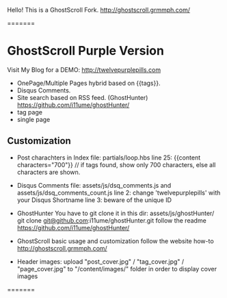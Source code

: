Hello! This is a GhostScroll Fork. http://ghostscroll.grmmph.com/

=======

# GhostScroll Purple Version
Visit My Blog for a DEMO: http://twelvepurplepills.com

* OnePage/Multiple Pages hybrid based on {{tags}}.
* Disqus Comments.
* Site search based on RSS feed. (GhostHunter) https://github.com/i11ume/ghostHunter/
* tag page
* single page

## Customization

* Post charachters in Index
  file: partials/loop.hbs
  line 25: {{content characters="700"}} // if tags found, show only 700 characters, else all characters are shown.
  
* Disqus Comments
  file: assets/js/dsq_comments.js and assets/js/dsq_comments_count.js
  line 2: change 'twelvepurplepills' with your Disqus Shortname
  line 3: beware of the unique ID
  
* GhostHunter
  You have to git clone it in this dir: assets/js/ghostHunter/
  git clone git@github.com:i11ume/ghostHunter.git
  follow the readme https://github.com/i11ume/ghostHunter/
  
* GhostScroll basic usage and customization
  follow the website how-to http://ghostscroll.grmmph.com/

* Header images:
  upload "post_cover.jpg" / "tag_cover.jpg" / "page_cover.jpg" to "/content/images/" folder in order to display cover images

=======
